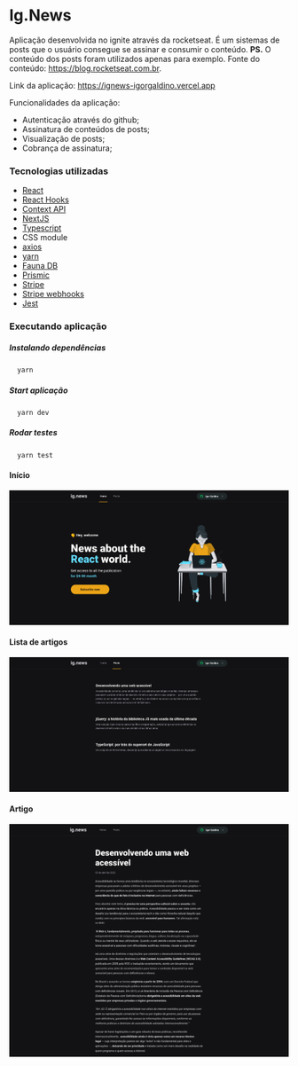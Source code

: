 # Ig.News
Aplicação desenvolvida no ignite através da rocketseat. É um sistemas de posts que o usuário consegue se assinar e consumir o conteúdo. **PS.** O conteúdo dos posts foram utilizados apenas para exemplo. Fonte do conteúdo: https://blog.rocketseat.com.br.

Link da aplicação: https://ignews-igorgaldino.vercel.app

Funcionalidades da aplicação:
- Autenticação através do github;
- Assinatura de conteúdos de posts;
- Visualização de posts;
- Cobrança de assinatura;

### Tecnologias utilizadas

- [React](https://pt-br.reactjs.org)
- [React Hooks](https://pt-br.reactjs.org/docs/hooks-intro.html)
- [Context API](https://pt-br.reactjs.org/docs/context.html#api)
- [NextJS](https://nextjs.org/)
- [Typescript](https://www.typescriptlang.org)
- CSS module
- [axios](https://github.com/axios/axios)
- [yarn](https://yarnpkg.com)
- [Fauna DB](https://docs.fauna.com/fauna/current/)
- [Prismic](https://prismic.io/docs)
- [Stripe](https://stripe.com/docs)
- [Stripe webhooks](https://stripe.com/docs/webhooks)
- [Jest](https://jestjs.io)

### Executando aplicação

##### Instalando dependências
```bash
  yarn
```

##### Start aplicação
```bash
  yarn dev
```

##### Rodar testes
```bash
  yarn test
```

#### Início
![Screenshot](/imgs/home.png)

#### Lista de artigos
![Screenshot](/imgs/posts.png)

#### Artigo
![Screenshot](/imgs/post.png)
